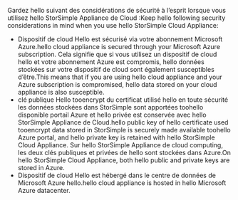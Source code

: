 <!--alkohli 02/21/2017 cloud appliance security-->

<span data-ttu-id="20351-101">Gardez hello suivant des considérations de sécurité à l’esprit lorsque vous utilisez hello StorSimple Appliance de Cloud :</span><span class="sxs-lookup"><span data-stu-id="20351-101">Keep hello following security considerations in mind when you use hello StorSimple Cloud Appliance:</span></span>

* <span data-ttu-id="20351-102">Dispositif de cloud Hello est sécurisé via votre abonnement Microsoft Azure.</span><span class="sxs-lookup"><span data-stu-id="20351-102">hello cloud appliance is secured through your Microsoft Azure subscription.</span></span> <span data-ttu-id="20351-103">Cela signifie que si vous utilisez un dispositif de cloud hello et votre abonnement Azure est compromis, hello données stockées sur votre dispositif de cloud sont également susceptibles d’être.</span><span class="sxs-lookup"><span data-stu-id="20351-103">This means that if you are using hello cloud appliance and your Azure subscription is compromised, hello data stored on your cloud appliance is also susceptible.</span></span>
* <span data-ttu-id="20351-104">clé publique Hello tooencrypt du certificat utilisé hello en toute sécurité les données stockées dans StorSimple sont apportées toohello disponible portail Azure et hello privée est conservée avec hello StorSimple Appliance de Cloud.</span><span class="sxs-lookup"><span data-stu-id="20351-104">hello public key of hello certificate used tooencrypt data stored in StorSimple is securely made available toohello Azure portal, and hello private key is retained with hello StorSimple Cloud Appliance.</span></span> <span data-ttu-id="20351-105">Sur hello StorSimple Appliance de cloud computing, les deux clés publiques et privées de hello sont stockées dans Azure.</span><span class="sxs-lookup"><span data-stu-id="20351-105">On hello StorSimple Cloud Appliance, both hello public and private keys are stored in Azure.</span></span>
* <span data-ttu-id="20351-106">Dispositif de cloud Hello est hébergé dans le centre de données de Microsoft Azure hello.</span><span class="sxs-lookup"><span data-stu-id="20351-106">hello cloud appliance is hosted in hello Microsoft Azure datacenter.</span></span>

